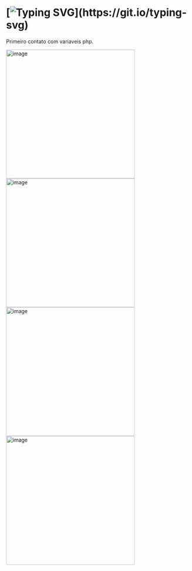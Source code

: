 # [![Typing SVG](https://readme-typing-svg.herokuapp.com/?color=ff9933&size=35&center=true&vCenter=true&width=1000&lines=Operações+Matemáticas+com+variáveis+php!;)](https://git.io/typing-svg)

Primeiro contato com variaveis php.

<img width="350" alt="image" src="https://github.com/Lehguanaes/Operacoes_Matematicas/assets/125403978/f92995e1-c36e-4fd2-b210-6b94908ab68c">
<img width="350" alt="image" src="https://github.com/Lehguanaes/Operacoes_Matematicas/assets/125403978/3438aa13-31a9-440a-8c93-32a014100b6e">
<img width="350" alt="image" src="https://github.com/Lehguanaes/Operacoes_Matematicas/assets/125403978/15e94dea-c955-4f72-ae00-1f2ec1b14c19">
<img width="350" alt="image" src="https://github.com/Lehguanaes/Operacoes_Matematicas/assets/125403978/829aa409-3aaf-484d-b17a-7af0ca22468b">
